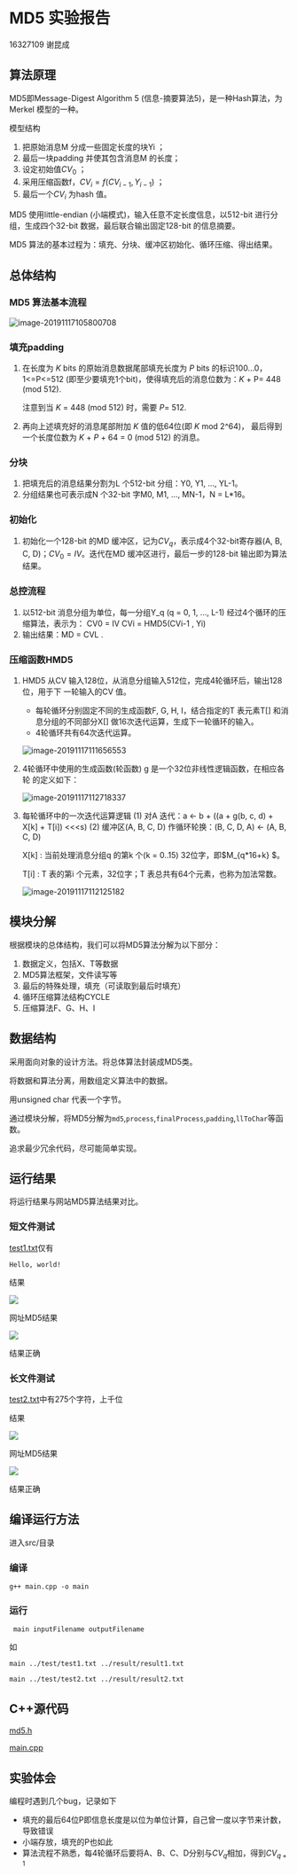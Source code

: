 # MD5 实验报告

16327109 谢昆成

## 算法原理

MD5即Message-Digest Algorithm 5 (信息-摘要算法5)，是一种Hash算法，为Merkel 模型的一种。

模型结构

1. 把原始消息M 分成一些固定长度的块Yi ；
2. 最后一块padding 并使其包含消息M 的长度；
3. 设定初始值$CV_0$ ；
4. 采用压缩函数f，$CV_i = f(CV_{i-1}, Y_{i-1})$ ；
5. 最后一个$CV_i$ 为hash 值。

MD5 使用little-endian (小端模式)，输入任意不定长度信息，以512-bit 进行分组，生成四个32-bit 数据，最后联合输出固定128-bit 的信息摘要。

MD5 算法的基本过程为：填充、分块、缓冲区初始化、循环压缩、得出结果。



## 总体结构

### MD5 算法基本流程

![image-20191117105800708](C:\Users\xiekch\AppData\Roaming\Typora\typora-user-images\image-20191117105800708.png)

### 填充padding

1. 在长度为 *K* bits 的原始消息数据尾部填充长度为 *P* bits 的标识100…0，1<=P<=512 (即至少要填充1个bit)，使得填充后的消息位数为：*K* + P= 448 (mod 512).

   注意到当 *K* = 448 (mod 512) 时，需要 *P*= 512.

2. 再向上述填充好的消息尾部附加 *K* 值的低64位(即 *K* mod 2^64)， 最后得到一个长度位数为 *K* + *P* + 64 = 0 (mod 512) 的消息。

### 分块

1. 把填充后的消息结果分割为L 个512-bit 分组：Y0, Y1, …, YL-1。
2. 分组结果也可表示成N 个32-bit 字M0, M1, …, MN-1，N = L*16。

### 初始化

1. 初始化一个128-bit 的MD 缓冲区，记为$CV_q$，表示成4个32-bit寄存器(A, B, C, D)；$CV_0 = IV$。迭代在MD 缓冲区进行，最后一步的128-bit 输出即为算法结果。

### 总控流程

1. 以512-bit 消息分组为单位，每一分组Y_q (q = 0, 1, …, L-1) 经过4个循环的压缩算法，表示为：
   CV0 = IV
   CVi = HMD5(CVi-1 , Yi)
2. 输出结果：MD = CVL .

### 压缩函数HMD5

1. HMD5 从CV 输入128位，从消息分组输入512位，完成4轮循环后，输出128位，用于下
   一轮输入的CV 值。

   - 每轮循环分别固定不同的生成函数F, G, H, I，结合指定的T 表元素T[] 和消息分组的不同部分X[] 做16次迭代运算，生成下一轮循环的输入。
   -  4轮循环共有64次迭代运算。

   ![image-20191117111656553](C:\Users\xiekch\AppData\Roaming\Typora\typora-user-images\image-20191117111656553.png)

2. 4轮循环中使用的生成函数(轮函数) g 是一个32位非线性逻辑函数，在相应各轮
   的定义如下：

   ![image-20191117112718337](C:\Users\xiekch\AppData\Roaming\Typora\typora-user-images\image-20191117112718337.png)
   
3. 每轮循环中的一次迭代运算逻辑
   (1) 对A 迭代：a <- b + ((a + g(b, c, d) + X[k] + T[i]) <<<s)
   (2) 缓冲区(A, B, C, D) 作循环轮换：(B, C, D, A) <- (A, B, C, D)

   X[k] : 当前处理消息分组q 的第k 个(k = 0..15) 32位字，即$M_{q*16+k} $。

   T[i] : T 表的第i 个元素，32位字；T 表总共有64个元素，也称为加法常数。

   ![image-20191117112125182](C:\Users\xiekch\AppData\Roaming\Typora\typora-user-images\image-20191117112125182.png)

## 模块分解

根据模块的总体结构，我们可以将MD5算法分解为以下部分：

1. 数据定义，包括X、T等数据
2. MD5算法框架，文件读写等
3. 最后的特殊处理，填充（可读取到最后时填充）
4. 循环压缩算法结构CYCLE
5. 压缩算法F、G、H、I

## 数据结构

采用面向对象的设计方法。将总体算法封装成MD5类。

将数据和算法分离，用数组定义算法中的数据。

用unsigned char 代表一个字节。

通过模块分解，将MD5分解为`md5`,`process`,`finalProcess`,`padding`,`llToChar`等函数。

追求最少冗余代码，尽可能简单实现。

## 运行结果

将运行结果与网站MD5算法结果对比。

### 短文件测试

[test1.txt](./test/test1.txt)仅有

```
Hello, world!
```

结果

![](./assets/1.jpg)

网址MD5结果

![](./assets/3.jpg)

结果正确

### 长文件测试

[test2.txt](./test/test2.txt)中有275个字符，上千位

结果

![](./assets/2.jpg)

网址MD5结果

![](./assets/4.jpg)

结果正确



## 编译运行方法

进入src/目录

### 编译

```shell
g++ main.cpp -o main
```

### 运行

```shell
 main inputFilename outputFilename
```

如

```shell
main ../test/test1.txt ../result/result1.txt
```


```shell
main ../test/test2.txt ../result/result2.txt
```


## C++源代码

[md5.h](./src/md5.h)

[main.cpp](./src/main.cpp)

## 实验体会

编程时遇到几个bug，记录如下

- 填充的最后64位P即信息长度是以位为单位计算，自己曾一度以字节来计数，导致错误
- 小端存放，填充的P也如此
- 算法流程不熟悉，每4轮循环后要将A、B、C、D分别与$CV_q$相加，得到$CV_{q+1}$

